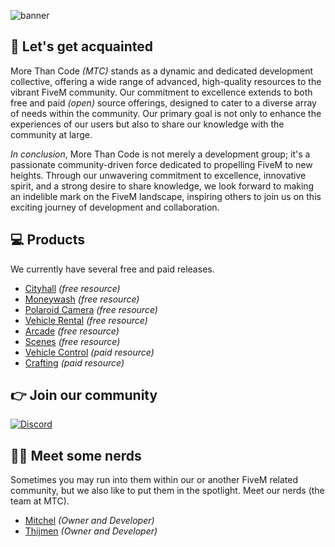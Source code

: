 ![banner](https://i.imgur.com/ufCTDaz.jpg)

## 👋 Let's get acquainted
More Than Code *(MTC)* stands as a dynamic and dedicated development collective, offering a wide range of advanced, high-quality resources to the vibrant FiveM community. Our commitment to excellence extends to both free and paid *(open)* source offerings, designed to cater to a diverse array of needs within the community. Our primary goal is not only to enhance the experiences of our users but also to share our knowledge with the community at large.

*In conclusion*, More Than Code is not merely a development group; it's a passionate community-driven force dedicated to propelling FiveM to new heights. Through our unwavering commitment to excellence, innovative spirit, and a strong desire to share knowledge, we look forward to making an indelible mark on the FiveM landscape, inspiring others to join us on this exciting journey of development and collaboration.

## 💻 Products
We currently have several free and paid releases.

- [Cityhall](https://github.com/morethancodenl/mtc-cityhall) *(free resource)*
- [Moneywash](https://github.com/morethancodenl/mtc-moneywash) *(free resource)*
- [Polaroid Camera](https://github.com/morethancodenl/mtc-camera) *(free resource)*
- [Vehicle Rental](https://github.com/morethancodenl/mtc-vehiclerental) *(free resource)*
- [Arcade](https://github.com/morethancodenl/mtc-arcade) *(free resource)*
- [Scenes](https://github.com/morethancodenl/mtc-scenes)  *(free resource)*
- [Vehicle Control](https://mtc.tebex.io/package/5863758) *(paid resource)*
- [Crafting](https://mtc.tebex.io/package/5529409) *(paid resource)*

## 👉 Join our community

[![Discord](https://discord.com/api/guilds/1075048579758035014/widget.png?style=banner2)](https://discord.gg/cFuv5BMWzK)

## 👨‍💻 Meet some nerds
Sometimes you may run into them within our or another FiveM related community, but we also like to put them in the spotlight. Meet our nerds (the team at MTC).

 - [Mitchel](https://github.com/Mitchel) *(Owner and Developer)*
 - [Thijmen](https://github.com/NietThijmen) *(Owner and Developer)*
